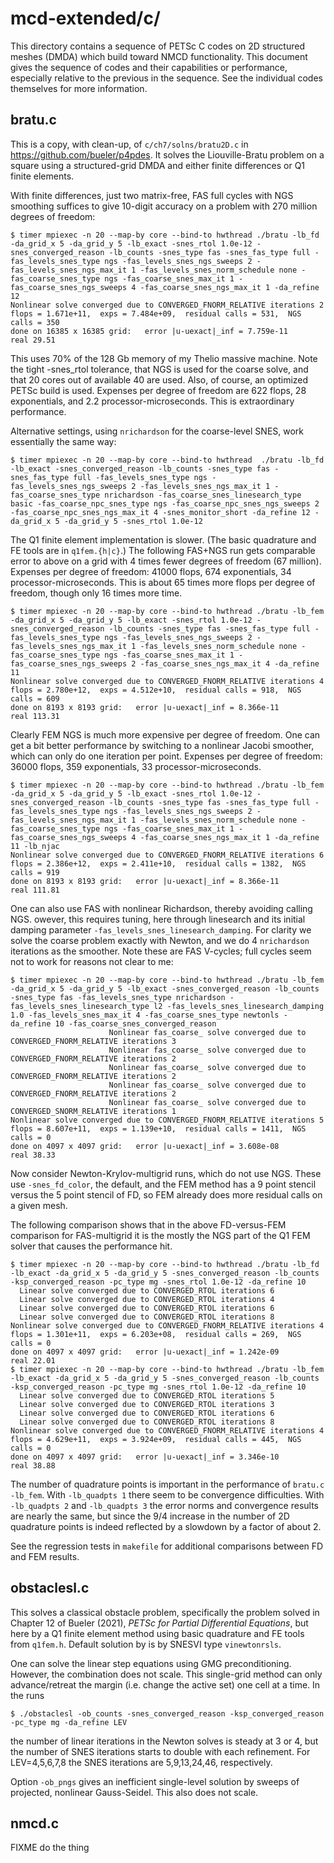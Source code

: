 # mcd-extended/c/

This directory contains a sequence of PETSc C codes on 2D structured meshes (DMDA)
which build toward NMCD functionality.  This document gives the sequence of codes
and their capabilities or performance, especially relative to the previous
in the sequence.  See the individual codes themselves for more information.

## bratu.c

This is a copy, with clean-up, of `c/ch7/solns/bratu2D.c` in
https://github.com/bueler/p4pdes.  It solves the Liouville-Bratu problem on a
square using a structured-grid DMDA and either finite differences or
Q1 finite elements.

With finite differences, just two matrix-free, FAS full cycles with
NGS smoothing suffices to give 10-digit accuracy on a problem with 270 million
degrees of freedom:

    $ timer mpiexec -n 20 --map-by core --bind-to hwthread ./bratu -lb_fd -da_grid_x 5 -da_grid_y 5 -lb_exact -snes_rtol 1.0e-12 -snes_converged_reason -lb_counts -snes_type fas -snes_fas_type full -fas_levels_snes_type ngs -fas_levels_snes_ngs_sweeps 2 -fas_levels_snes_ngs_max_it 1 -fas_levels_snes_norm_schedule none -fas_coarse_snes_type ngs -fas_coarse_snes_max_it 1 -fas_coarse_snes_ngs_sweeps 4 -fas_coarse_snes_ngs_max_it 1 -da_refine 12
    Nonlinear solve converged due to CONVERGED_FNORM_RELATIVE iterations 2
    flops = 1.671e+11,  exps = 7.484e+09,  residual calls = 531,  NGS calls = 350
    done on 16385 x 16385 grid:   error |u-uexact|_inf = 7.759e-11
    real 29.51

This uses 70% of the 128 Gb memory of my Thelio massive machine.  Note the
tight -snes_rtol tolerance, that NGS is used for the coarse solve, and that
20 cores out of available 40 are used.  Also, of course, an optimized PETSc
build is used.  Expenses per degree of freedom are 622 flops, 28 exponentials,
and 2.2 processor-microseconds.  This is extraordinary performance.

Alternative settings, using `nrichardson` for the coarse-level SNES, work
essentially the same way:

    $ timer mpiexec -n 20 --map-by core --bind-to hwthread  ./bratu -lb_fd -lb_exact -snes_converged_reason -lb_counts -snes_type fas -snes_fas_type full -fas_levels_snes_type ngs -fas_levels_snes_ngs_sweeps 2 -fas_levels_snes_ngs_max_it 1 -fas_coarse_snes_type nrichardson -fas_coarse_snes_linesearch_type basic -fas_coarse_npc_snes_type ngs -fas_coarse_npc_snes_ngs_sweeps 2 -fas_coarse_npc_snes_ngs_max_it 4 -snes_monitor_short -da_refine 12 -da_grid_x 5 -da_grid_y 5 -snes_rtol 1.0e-12

The Q1 finite element implementation is slower.  (The basic quadrature and FE
tools are in `q1fem.{h|c}`.)  The following FAS+NGS run gets comparable error to
above on a grid with 4 times fewer degrees of freedom (67 million).  Expenses
per degree of freedom: 41000 flops, 674 exponentials, 34 processor-microseconds.
This is about 65 times more flops per degree of freedom, though only 16 times
more time.

    $ timer mpiexec -n 20 --map-by core --bind-to hwthread ./bratu -lb_fem -da_grid_x 5 -da_grid_y 5 -lb_exact -snes_rtol 1.0e-12 -snes_converged_reason -lb_counts -snes_type fas -snes_fas_type full -fas_levels_snes_type ngs -fas_levels_snes_ngs_sweeps 2 -fas_levels_snes_ngs_max_it 1 -fas_levels_snes_norm_schedule none -fas_coarse_snes_type ngs -fas_coarse_snes_max_it 1 -fas_coarse_snes_ngs_sweeps 2 -fas_coarse_snes_ngs_max_it 4 -da_refine 11
    Nonlinear solve converged due to CONVERGED_FNORM_RELATIVE iterations 4
    flops = 2.780e+12,  exps = 4.512e+10,  residual calls = 918,  NGS calls = 609
    done on 8193 x 8193 grid:   error |u-uexact|_inf = 8.366e-11
    real 113.31

Clearly FEM NGS is much more expensive per degree of freedom.  One can get a bit
better performance by switching to a nonlinear Jacobi smoother, which can only
do one iteration per point.  Expenses per degree of freedom: 36000 flops,
359 exponentials, 33 processor-microseconds.

    $ timer mpiexec -n 20 --map-by core --bind-to hwthread ./bratu -lb_fem -da_grid_x 5 -da_grid_y 5 -lb_exact -snes_rtol 1.0e-12 -snes_converged_reason -lb_counts -snes_type fas -snes_fas_type full -fas_levels_snes_type ngs -fas_levels_snes_ngs_sweeps 2 -fas_levels_snes_ngs_max_it 1 -fas_levels_snes_norm_schedule none -fas_coarse_snes_type ngs -fas_coarse_snes_max_it 1 -fas_coarse_snes_ngs_sweeps 4 -fas_coarse_snes_ngs_max_it 1 -da_refine 11 -lb_njac
    Nonlinear solve converged due to CONVERGED_FNORM_RELATIVE iterations 6
    flops = 2.386e+12,  exps = 2.411e+10,  residual calls = 1382,  NGS calls = 919
    done on 8193 x 8193 grid:   error |u-uexact|_inf = 8.366e-11
    real 111.81

One can also use FAS with nonlinear Richardson, thereby avoiding calling NGS.
owever, this requires tuning, here through linesearch and its initial damping
parameter `-fas_levels_snes_linesearch_damping`.  For clarity we solve the
coarse problem exactly with Newton, and we do 4 `nrichardson` iterations as the
smoother.  Note these are FAS V-cycles; full cycles seem not to work for reasons
not clear to me:

    $ timer mpiexec -n 20 --map-by core --bind-to hwthread ./bratu -lb_fem -da_grid_x 5 -da_grid_y 5 -lb_exact -snes_converged_reason -lb_counts -snes_type fas -fas_levels_snes_type nrichardson -fas_levels_snes_linesearch_type l2 -fas_levels_snes_linesearch_damping 1.0 -fas_levels_snes_max_it 4 -fas_coarse_snes_type newtonls -da_refine 10 -fas_coarse_snes_converged_reason
                          Nonlinear fas_coarse_ solve converged due to CONVERGED_FNORM_RELATIVE iterations 3
                          Nonlinear fas_coarse_ solve converged due to CONVERGED_FNORM_RELATIVE iterations 2
                          Nonlinear fas_coarse_ solve converged due to CONVERGED_FNORM_RELATIVE iterations 2
                          Nonlinear fas_coarse_ solve converged due to CONVERGED_FNORM_RELATIVE iterations 2
                          Nonlinear fas_coarse_ solve converged due to CONVERGED_SNORM_RELATIVE iterations 1
    Nonlinear solve converged due to CONVERGED_FNORM_RELATIVE iterations 5
    flops = 8.607e+11,  exps = 1.139e+10,  residual calls = 1411,  NGS calls = 0
    done on 4097 x 4097 grid:   error |u-uexact|_inf = 3.608e-08
    real 38.33

Now consider Newton-Krylov-multigrid runs, which do not use NGS.  These use
 `-snes_fd_color`, the default, and the FEM method has a 9 point stencil
versus the 5 point stencil of FD, so FEM already does more residual calls
on a given mesh.

The following comparison shows that in the above FD-versus-FEM comparison for
FAS-multigrid it is the mostly the NGS part of the Q1 FEM solver that causes
the performance hit.

    $ timer mpiexec -n 20 --map-by core --bind-to hwthread ./bratu -lb_fd -lb_exact -da_grid_x 5 -da_grid_y 5 -snes_converged_reason -lb_counts -ksp_converged_reason -pc_type mg -snes_rtol 1.0e-12 -da_refine 10
      Linear solve converged due to CONVERGED_RTOL iterations 6
      Linear solve converged due to CONVERGED_RTOL iterations 4
      Linear solve converged due to CONVERGED_RTOL iterations 6
      Linear solve converged due to CONVERGED_RTOL iterations 8
    Nonlinear solve converged due to CONVERGED_FNORM_RELATIVE iterations 4
    flops = 1.301e+11,  exps = 6.203e+08,  residual calls = 269,  NGS calls = 0
    done on 4097 x 4097 grid:   error |u-uexact|_inf = 1.242e-09
    real 22.01
    $ timer mpiexec -n 20 --map-by core --bind-to hwthread ./bratu -lb_fem -lb_exact -da_grid_x 5 -da_grid_y 5 -snes_converged_reason -lb_counts -ksp_converged_reason -pc_type mg -snes_rtol 1.0e-12 -da_refine 10
      Linear solve converged due to CONVERGED_RTOL iterations 5
      Linear solve converged due to CONVERGED_RTOL iterations 3
      Linear solve converged due to CONVERGED_RTOL iterations 6
      Linear solve converged due to CONVERGED_RTOL iterations 8
    Nonlinear solve converged due to CONVERGED_FNORM_RELATIVE iterations 4
    flops = 4.629e+11,  exps = 3.924e+09,  residual calls = 445,  NGS calls = 0
    done on 4097 x 4097 grid:   error |u-uexact|_inf = 3.346e-10
    real 38.88

The number of quadrature points is important in the performance of
`bratu.c -lb_fem`.  With `-lb_quadpts 1` there seem to be convergence
difficulties.  With `-lb_quadpts 2` and `-lb_quadpts 3` the error norms
and convergence results are nearly the same, but since the 9/4 increase
in the number of 2D quadrature points is indeed reflected by a slowdown
by a factor of about 2.

See the regression tests in `makefile` for additional comparisons between FD
and FEM results.


## obstaclesl.c

This solves a classical obstacle problem, specifically the problem solved in
Chapter 12 of Bueler (2021), _PETSc for Partial Differential Equations_, but
here by a Q1 finite element method using basic quadrature and FE tools from
`q1fem.h`.  Default solution by is by SNESVI type `vinewtonrsls`.

One can solve the linear step equations using GMG preconditioning.  However,
the combination does not scale.  This single-grid method can only
advance/retreat the margin (i.e. change the active set) one cell at a time.
In the runs

    $ ./obstaclesl -ob_counts -snes_converged_reason -ksp_converged_reason -pc_type mg -da_refine LEV

the number of linear iterations in the Newton solves is steady at 3 or 4, but
the number of SNES iterations starts to double with each refinement.  For
LEV=4,5,6,7,8 the SNES iterations are 5,9,13,24,46, respectively.

Option `-ob_pngs` gives an inefficient single-level solution by sweeps of
projected, nonlinear Gauss-Seidel.  This also does not scale.


## nmcd.c

FIXME do the thing
